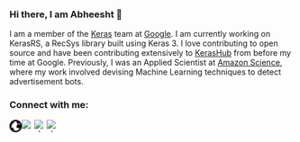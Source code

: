 ### Hi there, I am Abheesht 👋
I am a member of the [Keras](https://keras.io/) team at [Google](https://about.google/). I am currently working on KerasRS, a RecSys library built using Keras 3. I love contributing to open source and have been contributing extensively to [KerasHub](https://github.com/keras-team/keras-hub) from before my time at Google. Previously, I was an Applied Scientist at [Amazon Science](https://www.amazon.science/), where my work involved devising Machine Learning techniques to detect advertisement bots.

<!--
**abheesht17/abheesht17** is a ✨ _special_ ✨ repository because its `README.md` (this file) appears on your GitHub profile.

Here are some ideas to get you started:

- 🔭 I’m currently working on ...
- 🌱 I’m currently learning ...
- 👯 I’m looking to collaborate on ...
- 🤔 I’m looking for help with ...
- 💬 Ask me about ...
- 📫 How to reach me: ...
- 😄 Pronouns: ...
- ⚡ Fun fact: ...
-->

<!-- ### Personal Interests
- 🔭 I’m currently working on projects related to Open vSwitch (OVS), Clinical NLP, Adversarial Deep Learning, Diachronic Analysis, Superpixels, Multimodal Learning (memes, in particular), etc.
- 🌱 I’m currently learning Linguistics and about Graph Neural Networks.
- 👯 I’m looking to collaborate on Natural Language Processing, Computer Vision and Multimodal Learning projects. -->

<!-- ### Hit Counter

![Visitor Count](https://profile-counter.glitch.me/abheesht17/count.svg) -->

### Connect with me:

[<img align="left" alt="abheesht17.github.io/" title="abheesht17.github.io/" width="22px"  height="22px" src="https://raw.githubusercontent.com/iconic/open-iconic/master/svg/globe.svg" />](https://abheesht17.github.io/)

[<img align="left" alt="penstrokes17 | Twitter" title="penstrokes17" width="22px" height="22px" src="https://cdn.jsdelivr.net/npm/simple-icons@v3/icons/twitter.svg" />](https://twitter.com/penstrokes17)

[<img align="left" alt="sharmabhee@gmail.com | E-mail" title="sharmabhee@gmail.com" width="22px" height="22px" src="https://cdn.jsdelivr.net/npm/simple-icons@3.13.0/icons/gmail.svg"/>](mailto:sharmabhee@gmail.com)

[<img align="left" alt="abheesht-sharma-567303156 | LinkedIn" title="abheesht-sharma-567303156" width="22px" height="22px" src="https://github.com/FortAwesome/Font-Awesome/blob/master/svgs/brands/linkedin-in.svg" />](https://www.linkedin.com/in/abheesht-sharma-567303156/)

<!-- <br/> -->

<!-- ### Languages and Tools:

<div>
<img align="left" alt="Python" width="26px" height="26px" title="Python" src="https://raw.githubusercontent.com/github/explore/80688e429a7d4ef2fca1e82350fe8e3517d3494d/topics/python/python.png"/>
<img align="left" alt="C++" width="26px" height="26px"title="C++" src="https://raw.githubusercontent.com/github/explore/80688e429a7d4ef2fca1e82350fe8e3517d3494d/topics/cpp/cpp.png" />

<img align="left" alt="Java" width="26px" height="26px" title="Java" src="https://raw.githubusercontent.com/github/explore/80688e429a7d4ef2fca1e82350fe8e3517d3494d/topics/java/java.png" />
<img align="left" alt="PyTorch" width="26px" height="26px"title="PyTorch" src="https://github.com/pytorch/pytorch/blob/master/docs/source/_static/img/pytorch-logo-flame.svg" />
<img align="left" alt="TF" width="26px" height="26px" title="TensorFlow" src="https://raw.githubusercontent.com/github/explore/80688e429a7d4ef2fca1e82350fe8e3517d3494d/topics/tensorflow/tensorflow.png" />
<img align="left" alt="Keras" width="45px" height="26px" title="Keras" src="https://img.shields.io/badge/Keras-D00000?style=for-the-badge&logo=Keras&logoColor=white" />
<img align="left" alt="HuggingFace" width="26px" height="26px" title="HuggingFace" src="https://huggingface.co/front/assets/huggingface_logo.svg" />
<img align="left" alt="LaTeX" width="26px" height="26px" title="LaTeX" src="https://raw.githubusercontent.com/github/explore/80688e429a7d4ef2fca1e82350fe8e3517d3494d/topics/latex/latex.png" />
<img align="left" alt="Linux" width="26px" height="26px"title="Linux" src="https://raw.githubusercontent.com/github/explore/80688e429a7d4ef2fca1e82350fe8e3517d3494d/topics/linux/linux.png" />
<img align="left" alt="Visual Studio Code" width="26px" height="26px" title="VSCode" src="https://raw.githubusercontent.com/github/explore/80688e429a7d4ef2fca1e82350fe8e3517d3494d/topics/visual-studio-code/visual-studio-code.png" />
<img align="left" alt="Git" width="26px"  height="26px" title="Git" src="https://raw.githubusercontent.com/github/explore/80688e429a7d4ef2fca1e82350fe8e3517d3494d/topics/git/git.png" />
<img align="left" alt="GitHub" width="26px" height="26px" title="GitHub" src="https://raw.githubusercontent.com/github/explore/78df643247d429f6cc873026c0622819ad797942/topics/github/github.png" />
<img align="left" alt="Terminal" width="26px"  height="26px" title="Terminal" src="https://raw.githubusercontent.com/github/explore/80688e429a7d4ef2fca1e82350fe8e3517d3494d/topics/terminal/terminal.png" />
<img align="left" alt="HTML5" width="26px" height="26px"  title="HTML5" src="https://raw.githubusercontent.com/github/explore/80688e429a7d4ef2fca1e82350fe8e3517d3494d/topics/html/html.png" />
<img align="left" alt="CSS" width="26px" height="26px"  title="CSS" src="https://raw.githubusercontent.com/github/explore/80688e429a7d4ef2fca1e82350fe8e3517d3494d/topics/css/css.png" />
</div> -->
<!-- 
<br/><br/> -->

<!-- --- -->

<!-- <img align="left" alt="abheesht17's GitHub Stats" src="https://github-readme-stats.vercel.app/api?username=abheesht17&show_icons=true&hide_border=true" /> -->

<!-- <img align="center" src="https://github-readme-streak-stats.herokuapp.com/?user=abheesht17"/> -->
